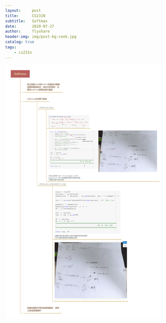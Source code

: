 ```yaml
---
layout:     post
title:      CS231N
subtitle:   Softmax
date:       2020-07-27
author:     flyshare
header-img: img/post-bg-cook.jpg
catalog: true
tags:
    - cs231n
---
```

![](/img/Softmax.png)